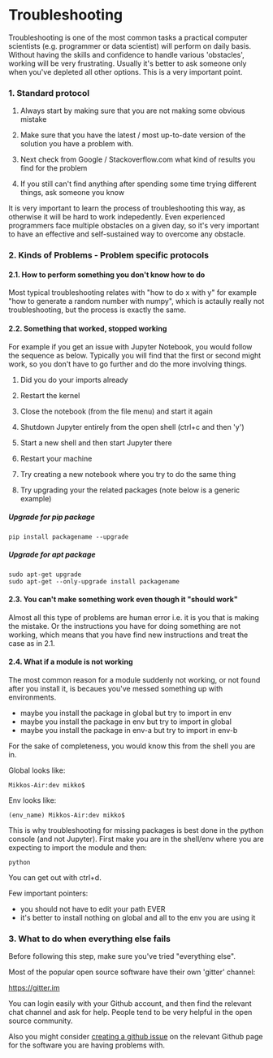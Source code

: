 # Troubleshooting 

Troubleshooting is one of the most common tasks a practical computer scientists (e.g. programmer or data scientist) will perform on daily basis. Without having the skills and confidence to handle various 'obstacles', working will be very frustrating. Usually it's better to ask someone only when you've depleted all other options. This is a very important point. 

### 1. Standard protocol

1) Always start by making sure that you are not making some obvious mistake 

2) Make sure that you have the latest / most up-to-date version of the solution you have a problem with. 

2) Next check from Google / Stackoverflow.com what kind of results you find for the problem 

3) If you still can't find anything after spending some time trying different things, ask someone you know 

It is very important to learn the process of troubleshooting this way, as otherwise it will be hard to work indepedently. Even experienced programmers face multiple obstacles on a given day, so it's very important to have an effective and self-sustained way to overcome any obstacle.

### 2. Kinds of Problems - Problem specific protocols

#### 2.1. How to perform something you don't know how to do

Most typical troubleshooting relates with "how to do x with y" for example "how to generate a random number with numpy", which is actaully really not troubleshooting, but the process is exactly the same. 

#### 2.2. Something that worked, stopped working

For example if you get an issue with Jupyter Notebook, you would follow the sequence as below. Typically you will find that the first or second might work, so you don't have to go further and do the more involving things.  

1) Did you do your imports already

2) Restart the kernel 

3) Close the notebook (from the file menu) and start it again

4) Shutdown Jupyter entirely from the open shell (ctrl+c and then 'y')

5) Start a new shell and then start Jupyter there

6) Restart your machine 

7) Try creating a new notebook where you try to do the same thing

8) Try upgrading your the related packages (note below is a generic example)

##### Upgrade for pip package 

    pip install packagename --upgrade 

##### Upgrade for apt package 

    sudo apt-get upgrade
    sudo apt-get --only-upgrade install packagename

#### 2.3. You can't make something work even though it "should work"

Almost all this type of problems are human error i.e. it is you that is making the mistake. Or the instructions you have for doing something are not working, which means that you have find new instructions and treat the case as in 2.1. 

#### 2.4. What if a module is not working

The most common reason for a module suddenly not working, or not found after you install it, is becaues you've messed something up with environments. 

- maybe you install the package in global but try to import in env
- maybe you install the package in env but try to import in global
- maybe you install the package in env-a but try to import in env-b 

For the sake of completeness, you would know this from the shell you are in. 

Global looks like:

    Mikkos-Air:dev mikko$

Env looks like: 

    (env_name) Mikkos-Air:dev mikko$

This is why troubleshooting for missing packages is best done in the python console (and not Jupyter). First make you are in the shell/env where you are expecting to import the module and then: 

    python 
    
You can get out with ctrl+d. 

Few important pointers:  

- you should not have to edit your path EVER 
- it's better to install nothing on global and all to the env you are using it

### 3. What to do when everything else fails 

Before following this step, make sure you've tried "everything else". 

Most of the popular open source software have their own 'gitter' channel: 

https://gitter.im

You can login easily with your Github account, and then find the relevant chat channel and ask for help. People tend to be very helpful in the open source community. 

Also you might consider [creating a github issue](https://help.github.com/articles/creating-an-issue/) on the relevant Github page for the software you are having problems with. 
